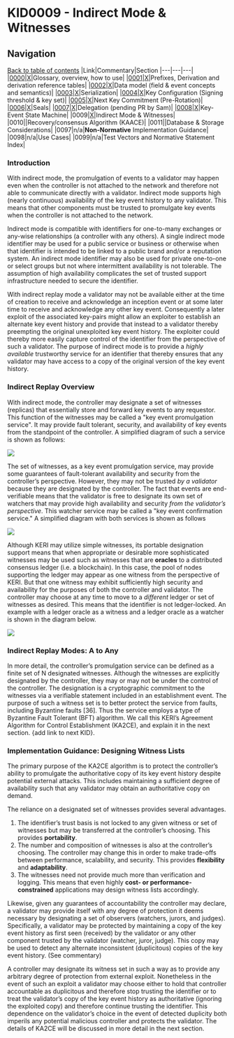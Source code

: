 # KID0009 - Indirect Mode & Witnesses

## Navigation

[Back to table of contents](readme.md)
|Link|Commentary|Section
|---|---|---|
|[0000](kid0000.md)|[X](kid0000Comment.md)|Glossary, overview, how to use|
|[0001](kid0001.md)|[X](kid0001Comment.md)|Prefixes, Derivation and derivation reference tables|
|[0002](kid0002.md)|[X](kid0002Comment.md)|Data model (field & event concepts and semantics)|
|[0003](kid0003.md)|[X](kid0003Comment.md)|Serialization|
|[0004](kid0004.md)|[X](kid0004Comment.md)|Key Configuration (Signing threshold & key set)|
|[0005](kid0005.md)|[X](kid0005Comment.md)|Next Key Commitment (Pre-Rotation)|
|[0006](kid0006.md)|[X](kid0006Comment.md)|Seals|
|[0007](kid0007.md)|[X](kid0007Comment.md)|Delegation (pending PR by Sam)|
|[0008](kid0008.md)|[X](kid0008Comment.md)|Key-Event State Machine|
|0009|[X](kid0009Comment.md)|Indirect Mode & Witnesses|
|0010||Recovery/consensus Algorithm (KAACE)|
|0011||Database & Storage Considerations|
|0097|n/a|**Non-Normative** Implementation Guidance|
|0098|n/a|Use Cases|
|0099|n/a|Test Vectors and Normative Statement Index|

### Introduction

With indirect mode, the promulgation of events to a validator may happen even when the controller is not attached to the network and therefore not able to communicate directly with a validator. Indirect mode supports high (nearly continuous) availability of the key event history to any validator. This means that other components must be trusted to promulgate key events when the controller is not attached to the network. 

Indirect mode is compatible with identifiers for one-to-many exchanges or any-wise relationships (a controller with any others). A single indirect mode identifier may be used for a public service or business or otherwise when that identifier is intended to be linked to a public brand and/or a reputation system. An indirect mode identifier may also be used for private one-to-one or select groups but not where intermittent availability is not tolerable. The assumption of high availability complicates the set of trusted support infrastructure needed to secure the identifier.

With indirect replay mode a validator may not be available either at the time of creation to receive and acknowledge an inception event or at some later time to receive and acknowledge any other key event. Consequently a later exploit of the associated key-pairs might allow an exploiter to establish an alternate key event history and provide that instead to a validator thereby preempting the original unexploited key event history. The exploiter could thereby more easily capture control of the identifier from the perspective of such a validator. The purpose of indirect mode is to provide a *highly available* trustworthy service for an identifier that thereby ensures that any validator may have access to a copy of the original version of the key event history. 

### Indirect Replay Overview

With indirect mode, the controller may designate a set of witnesses (replicas) that essentially store and forward key events to any requestor. This function of the witnesses may be called a "key event promulgation service". It may provide fault tolerant, security, and availability of key events from the standpoint of the controller. A simplified diagram of such a service is shown as follows:

![](https://i.imgur.com/Cqw88Dd.png)

The set of witnesses, as a key event promulgation service, may provide some guarantees of fault-tolerant availability and security from the controller’s perspective. However, they may not be trusted *by a validator* because they are designated by the controller. The fact that events are end-verifiable means that the validator is free to designate its own set of watchers that may provide high availability and security *from the validator’s perspective*. This watcher service may be called a "key event confirmation service." A simplified diagram with both services is shown as
follows

![](https://i.imgur.com/bgSimWM.png)

Although KERI may utilize simple witnesses, its portable designation support means that when appropriate or desirable more sophisticated witnesses may be used such as witnesses that are **oracles** to a distributed consensus ledger (i.e. a blockchain). In this case, the pool of nodes supporting the ledger may appear as one witness from the perspective of KERI. But that one witness may exhibit sufficiently high security and availability for the purposes of both the controller and validator. The controller may choose at any time to move to a *different* ledger or set of witnesses as desired. This means that the identifier is not ledger-locked. An example with a ledger oracle as a witness and a ledger oracle as a watcher is shown in the diagram below.

![](https://i.imgur.com/x6Z9Wbe.png)

### Indirect Replay Modes: A to Any

In more detail, the controller’s promulgation service can be defined as a finite set of N designated witnesses. Although the witnesses are explicitly designated by the controller, they may or may not be under the control of the controller. The designation is a cryptographic commitment to the witnesses via a verifiable statement included in an establishment event. The purpose of such a witness set is to better protect the service from faults, including Byzantine faults [36]. Thus the service employs a type of Byzantine Fault Tolerant (BFT) algorithm. We call this KERI’s Agreement Algorithm for Control Establishment (KA2CE), and explain it in the next section. {add link to next KID}. 

### Implementation Guidance: Designing Witness Lists

The primary purpose of the KA2CE algorithm is to protect the controller’s ability to promulgate the authoritative copy of its key event history despite potential external attacks. This includes maintaining a sufficient degree of availability such that any validator may obtain an authoritative copy on demand. 

The reliance on a designated set of witnesses provides several advantages. 
1. The identifier’s trust basis is not locked to any given witness or set of witnesses but may be transferred at the controller’s choosing. This provides **portability**. 
2. The number and composition of witnesses is also at the controller’s choosing. The controller may change this in order to make trade-offs between performance, scalability, and security. This provides **flexibility** and **adaptability**. 
3. The witnesses need not provide much more than verification and logging. This means that even highly **cost- or performance-constrained** applications may design witness lists accordingly. 

Likewise, given any guarantees of accountability the controller may declare, a validator may provide itself with any degree of protection it deems necessary by designating a set of observers (watchers, jurors, and judges). Specifically, a validator may be protected by maintaining a copy of the key event history as first seen (received) by the validator or any other component trusted by the validator (watcher, juror, judge). This copy may be used to detect any alternate inconsistent (duplicitous) copies of the key event history. (See commentary)

A controller may designate its witness set in such a way as to provide any arbitrary degree of protection from external exploit. Nonetheless in the event of such an exploit a validator may choose either to hold that controller accountable as duplicitous and therefore stop trusting the identifier or to treat the validator’s copy of the key event history as authoritative (ignoring the exploited copy) and therefore continue trusting the identifier. This dependence on the validator’s choice in the event of detected duplicity both imperils any potential malicious controller and protects the validator. The details of KA2CE will be discussed in more detail in the next section. 

